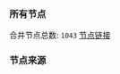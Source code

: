 ### 所有节点
合并节点总数: `1043`
[节点链接](https://raw.githubusercontent.com/rzhy1/11/master/sub/sub_merge_base64.txt)

### 节点来源
